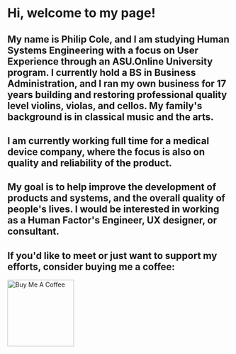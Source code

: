 # Hi, welcome to my page!
## My name is Philip Cole, and I am studying Human Systems Engineering with a focus on User Experience through an ASU.Online University program. I currently hold a BS in Business Administration, and I ran my own business for 17 years building and restoring professional quality level violins, violas, and cellos. My family's background is in classical music and the arts.
## I am currently working full time for a medical device company, where the focus is also on quality and reliability of the product.
## My goal is to help improve the development of products and systems, and the overall quality of people's lives. I would be interested in working as a Human Factor's Engineer, UX designer, or consultant.
## If you'd like to meet or just want to support my efforts, consider buying me a coffee:
<a href="https://www.buymeacoffee.com/pacole2" target="_blank"><img src="https://cdn.buymeacoffee.com/buttons/v2/default-red.png" alt="Buy Me A Coffee" width="150" ></a>